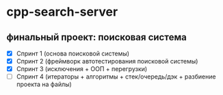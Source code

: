 # cpp-search-server
## финальный проект: поисковая система
- [x] Спринт 1 (основа поисковой системы) 
- [x] Спринт 2 (фреймворк автотестирования поисковой системы)
- [x] Спринт 3 (исключения + ООП + перегрузки)
- [ ] Спринт 4 (итераторы + алгоритмы + стек/очередь/дэк + разбиение проекта на файлы)
